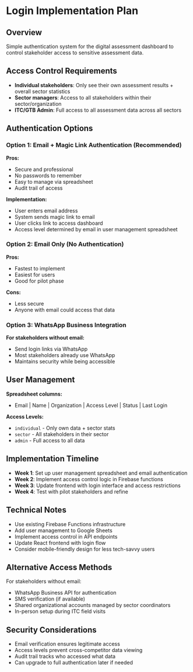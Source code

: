 # Login Implementation Plan

## Overview
Simple authentication system for the digital assessment dashboard to control stakeholder access to sensitive assessment data.

## Access Control Requirements
- **Individual stakeholders**: Only see their own assessment results + overall sector statistics
- **Sector managers**: Access to all stakeholders within their sector/organization
- **ITC/GTB Admin**: Full access to all assessment data across all sectors

## Authentication Options

### Option 1: Email + Magic Link Authentication (Recommended)
**Pros:**
- Secure and professional
- No passwords to remember
- Easy to manage via spreadsheet
- Audit trail of access

**Implementation:**
- User enters email address
- System sends magic link to email
- User clicks link to access dashboard
- Access level determined by email in user management spreadsheet

### Option 2: Email Only (No Authentication)
**Pros:**
- Fastest to implement
- Easiest for users
- Good for pilot phase

**Cons:**
- Less secure
- Anyone with email could access that data

### Option 3: WhatsApp Business Integration
**For stakeholders without email:**
- Send login links via WhatsApp
- Most stakeholders already use WhatsApp
- Maintains security while being accessible

## User Management
**Spreadsheet columns:**
- Email | Name | Organization | Access Level | Status | Last Login

**Access Levels:**
- `individual` - Only own data + sector stats
- `sector` - All stakeholders in their sector
- `admin` - Full access to all data

## Implementation Timeline
- **Week 1**: Set up user management spreadsheet and email authentication
- **Week 2**: Implement access control logic in Firebase functions
- **Week 3**: Update frontend with login interface and access restrictions
- **Week 4**: Test with pilot stakeholders and refine

## Technical Notes
- Use existing Firebase Functions infrastructure
- Add user management to Google Sheets
- Implement access control in API endpoints
- Update React frontend with login flow
- Consider mobile-friendly design for less tech-savvy users

## Alternative Access Methods
For stakeholders without email:
- WhatsApp Business API for authentication
- SMS verification (if available)
- Shared organizational accounts managed by sector coordinators
- In-person setup during ITC field visits

## Security Considerations
- Email verification ensures legitimate access
- Access levels prevent cross-competitor data viewing
- Audit trail tracks who accessed what data
- Can upgrade to full authentication later if needed
